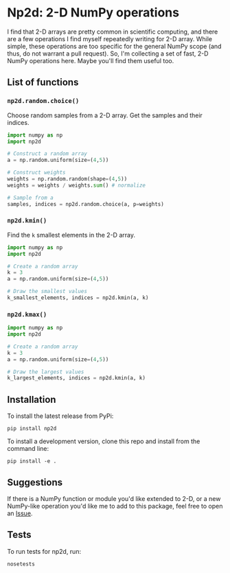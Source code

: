 # Np2d: 2-D NumPy operations

I find that 2-D arrays are pretty common in scientific computing, and there are a few
operations I find myself repeatedly writing for 2-D array. While simple, these operations
are too specific for the general NumPy scope (and thus, do not warrant a pull request).
So, I'm collecting a set of fast, 2-D NumPy operations here. Maybe you'll find them
useful too.

## List of functions

### `np2d.random.choice()`

Choose random samples from a 2-D array. Get the samples and their indices.

```python
import numpy as np
import np2d

# Construct a random array
a = np.random.uniform(size=(4,5))

# Construct weights
weights = np.random.random(shape=(4,5))
weights = weights / weights.sum() # normalize

# Sample from a
samples, indices = np2d.random.choice(a, p=weights)
```

### `np2d.kmin()`

Find the `k` smallest elements in the 2-D array.

```python
import numpy as np
import np2d

# Create a random array
k = 3
a = np.random.uniform(size=(4,5))

# Draw the smallest values
k_smallest_elements, indices = np2d.kmin(a, k)
```


### `np2d.kmax()`

```python
import numpy as np
import np2d

# Create a random array
k = 3
a = np.random.uniform(size=(4,5))

# Draw the largest values
k_largest_elements, indices = np2d.kmin(a, k)
```

## Installation

To install the latest release from PyPi:
```
pip install np2d
```

To install a development version, clone this repo and install from the command line:
```
pip install -e .
```

## Suggestions

If there is a NumPy function or module you'd like extended to 2-D, or a new NumPy-like operation
you'd like me to add to this package, feel free to open an [Issue](https://github.com/Zsailer/np2d/issues/new).

## Tests

To run tests for np2d, run:

```
nosetests
```

